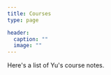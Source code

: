```yaml
---
title: Courses
type: page

header:
  caption: ""
  image: ""
---
```


Here's a list of Yu's course notes.